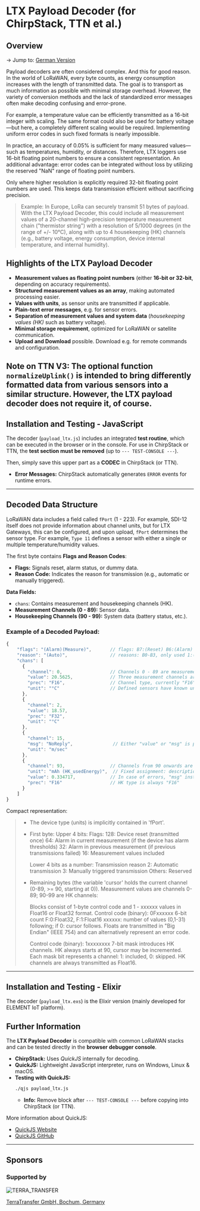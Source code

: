 # LTX Payload Decoder (for ChirpStack, TTN et al.)

## Overview
-> Jump to: [German Version](./readme_de.md) 

Payload decoders are often considered complex. And this for good reason. In the world of LoRaWAN, every byte counts, as energy consumption increases with the length of transmitted data. The goal is to transport as much information as possible with minimal storage overhead. However, the variety of conversion methods and the lack of standardized error messages often make decoding confusing and error-prone.

For example, a temperature value can be efficiently transmitted as a 16-bit integer with scaling. The same format could also be used for battery voltage—but here, a completely different scaling would be required. Implementing uniform error codes in such fixed formats is nearly impossible.

In practice, an accuracy of 0.05% is sufficient for many measured values—such as temperatures, humidity, or distances. Therefore, LTX loggers use 16-bit floating point numbers to ensure a consistent representation. An additional advantage: error codes can be integrated without loss by utilizing the reserved "NaN" range of floating point numbers.

Only where higher resolution is explicitly required 32-bit floating point numbers are used. This keeps data transmission efficient without sacrificing precision.

> Example: In Europe, LoRa can securely transmit 51 bytes of payload. With the LTX Payload Decoder, this could include all measurement values of a 20-channel high-precision temperature measurement chain ("thermistor string") with a resolution of 5/1000 degrees (in the range of +/- 10°C), along with up to 4 housekeeping (HK) channels (e.g., battery voltage, energy consumption, device internal temperature, and internal humidity).

## Highlights of the LTX Payload Decoder

- **Measurement values as floating point numbers** (either **16-bit or 32-bit**, depending on accuracy requirements).
- **Structured measurement values as an array**, making automated processing easier.
- **Values with units**, as sensor units are transmitted if applicable.
- **Plain-text error messages**, e.g. for sensor errors.
- **Separation of measurement values and system data** (*housekeeping values (HK)* such as battery voltage).
- **Minimal storage requirement**, optimized for LoRaWAN or satellite communication.
- **Upload and Download** possible. Download e.g. for remote commands and configuration.

Note on TTN V3: The optional function `normalizeUplink()` is intended to bring differently formatted data from various sensors into a similar structure. However, the LTX payload decoder does not require it, of course.
---

## Installation and Testing - JavaScript

The decoder (`payload_ltx.js`) includes an integrated **test routine**, which can be executed in the browser or in the console. For use in ChirpStack or TTN, the **test section must be removed** (up to `--- TEST-CONSOLE ---`).

Then, simply save this upper part as a **CODEC** in ChirpStack (or TTN).

- **Error Messages:** ChirpStack automatically generates `ERROR` events for runtime errors.

---

## Decoded Data Structure

LoRaWAN data includes a field called `fPort` (1 - 223).
For example, SDI-12 itself does not provide information about channel units, but for LTX Gateways, this can be configured, and upon upload, `fPort` determines the sensor type.
For example, `Type 11` defines a sensor with either a single or multiple temperature/humidity values.

The first byte contains **Flags and Reason Codes**:
- **Flags:** Signals reset, alarm status, or dummy data.
- **Reason Code:** Indicates the reason for transmission (e.g., automatic or manually triggered).

**Data Fields:**
- `chans`: Contains measurement and housekeeping channels (HK).
- **Measurement Channels (0 - 89):** Sensor data.
- **Housekeeping Channels (90 - 99):** System data (battery status, etc.).

### Example of a Decoded Payload:
```javascript
{
    "flags": "(Alarm)(Measure)",       // flags: B7:(Reset) B6:(Alarm) B5:(oldAlarm) B4:(Measure)
    "reason": "(Auto)",                // reasons: B0-B3, only used 1:(Auto) and 5:(Manual)
    "chans": [
      {
        "channel": 0,                  // Channels 0 - 89 are measurement channels
        "value": 20.5625,              // Three measurement channels are present here
        "prec": "F16",                 // Channel type, currently "F16" or "F32"
        "unit": "°C"                   // Defined sensors have known unit(s)
      },
      {
        "channel": 2,
        "value": 18.57,
        "prec": "F32",
        "unit": "°C"
      },
      {
        "channel": 15,
        "msg": "NoReply",               // Either "value" or "msg" is present
        "unit": "m/sec"
      },
      {
        "channel": 93,                 // Channels from 90 onwards are HK channels      
        "unit": "mAh (HK_usedEnergy)",  // Fixed assignment: description with unit
        "value": 0.334717,             // In case of errors, "msg" instead of "value"
        "prec": "F16"                  // HK type is always "F16"
      }
    ]
}
```
Compact representation:
> - The device type (units) is implicitly contained in 'fPort'.
>
> - First byte:
>   Upper 4 bits: Flags:
>    128: Device reset (transmitted once)
>     64: Alarm in current measurement (if the device has alarm thresholds)
>     32: Alarm in previous measurement (if previous transmissions failed)
>     16: Measurement values included
>
>   Lower 4 bits as a number: Transmission reason
>      2: Automatic transmission
>      3: Manually triggered transmission
>      Others: Reserved
>
> - Remaining bytes (the variable 'cursor' holds the current channel (0-89, >= 90, starting at 0)).
>   Measurement values are channels 0-89; 90-99 are HK channels:
>   
>   Blocks consist of 1-byte control code and 1 - xxxxxx values in Float16 or Float32 format.
>    Control code (binary): 0Fxxxxxx 6-bit count  F:0:Float32, F:1:Float16 xxxxxx: number of values (0,1-31) following; if 0: cursor follows.
>    Floats are transmitted in "Big Endian" (IEEE 754) and can alternatively represent an error code.
>    
>    Control code (binary): 1xxxxxxxx 7-bit mask introduces HK channels. HK always starts at 90, cursor may be incremented.
>    Each mask bit represents a channel: 1: included, 0: skipped. HK channels are always transmitted as Float16.

---

## Installation and Testing - Elixir

The decoder (`payload_ltx.exs`) is the Elixir version (mainly developed for ELEMENT IoT platform).


## Further Information

The **LTX Payload Decoder** is compatible with common LoRaWAN stacks and can be tested directly in the **browser debugger console**.

- **ChirpStack:** Uses *QuickJS* internally for decoding.
- **QuickJS:** Lightweight JavaScript interpreter, runs on Windows, Linux & macOS.
- **Testing with QuickJS:**
  ```bash
  ./qjs payload_ltx.js
  ```
  - **Info:** Remove block after `--- TEST-CONSOLE ---` before copying into ChirpStack (or TTN).

More information about QuickJS:
- [QuickJS Website](https://bellard.org/quickjs/)
- [QuickJS GitHub](https://github.com/bellard/quickjs)

---

## Sponsors

### Supported by

![TERRA_TRANSFER](./docu/sponsors/TerraTransfer.jpg "TERRA_TRANSFER")

[TerraTransfer GmbH, Bochum, Germany](https://www.terratransfer.org)

